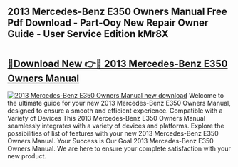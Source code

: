 ## 2013 Mercedes-Benz E350 Owners Manual Free Pdf Download - Part-Ooy New Repair Owner Guide - User Service Edition kMr8X

# <h2><a href="http://cf15637.oget.top/?id=2013+Mercedes-Benz+E350+Owners+Manual">🔗Download New 👉🔴 2013 Mercedes-Benz E350 Owners Manual</a></h2>

[![2013 Mercedes-Benz E350 Owners Manual new download](https://i.imgur.com/5g1atiW.png)](http://cf15637.oget.top/?id=2013+Mercedes-Benz+E350+Owners+Manual)
Welcome to the ultimate guide for your new 2013 Mercedes-Benz E350 Owners Manual, designed to ensure a smooth and efficient experience. Compatible with a Variety of Devices This 2013 Mercedes-Benz E350 Owners Manual seamlessly integrates with a variety of devices and platforms. Explore the possibilities of list of features with your new 2013 Mercedes-Benz E350 Owners Manual. Your Success is Our Goal 2013 Mercedes-Benz E350 Owners Manual. We are here to ensure your complete satisfaction with your new product.
